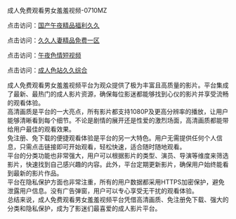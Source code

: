 成人免费观看男女羞羞视频-0710MZ

点击访问：<a href="https://heiliaowzu4ur.pages.dev">国产午夜精品福利久久</a>

点击访问：<a href="https://heiliaooxwd5i8.pages.dev">久久人妻精品免费一区</a>

点击访问：<a href="https://heiliaozj3tjd.pages.dev">午夜色情短视频</a>

点击访问：<a href="https://heiliaooga6s9v.pages.dev">成人色站久久综合</a>

成人免费观看男女羞羞视频平台为观众提供了极为丰富且高质量的影片。平台集成了最新、最热门的成人影片资源，确保每位影迷都能够找到心仪的影片并享受流畅的观看体验。  
高清画质是平台的一大亮点，所有影片都支持1080P及更高分辨率的播放，让用户能够清晰看到每个细节。不论是剧情的展开还是性爱的激烈场面，高清画质都能带给用户最佳的观看效果。  
免注册、免下载的便捷观看体验是平台的另一大特色。用户无需提供任何个人信息，只需点击链接即可开始观看，轻松快速，适合随时随地观看。  
平台的分类功能也非常强大，用户可以根据影片的类型、演员、导演等维度来筛选影片，快速找到自己感兴趣的内容。此外，平台定期更新影片，确保用户始终能看到最新的影片作品。  
平台在隐私保护方面也非常注重，所有的用户数据都采用HTTPS加密保护，避免泄露用户信息。没有广告弹窗，用户可以专心享受无干扰的观看体验。  
总结来说，成人免费观看男女羞羞视频平台凭借高清画质、免注册免下载、强大的分类和隐私保护，成为了影迷们最喜爱的成人影片平台。

<span style="display:none;">[Canonical link]( https://github.com/jour54432/ribenvv5)</span>
